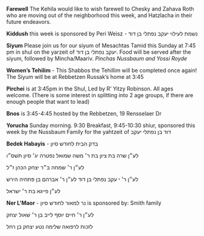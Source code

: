 **Farewell** The Kehila would like to wish farewell to Chesky and Zahava Roth who are moving
out of the neighborhood this week, and Hatzlacha in their future endeavors.

**Kiddush** this week is sponsored by Peri Weisz - נשמת לעילוי יעקב נפתלי בן דוד

**Siyum** Please join us for our siyum of Mesachtas Tamid this Sunday at 7:45 pm in shul on the yarzeit of יעקב נפתלי בן דוד. Food will be served after the siyum, followed by Mincha/Maariv. 
*Pinchas Nussbaum and Yossi Royde*

**Women’s Tehilim** - This Shabbos the Tehillim will be completed once again! The
Siyum will be at Rebbetzen Russak’s home at 3:45

**Pirchei** is at 3:45pm in the Shul, Led by R’ Yitzy Robinson.
All ages welcome. (There is some interest in splitting into 2 age groups, if there are
enough people that want to lead) 

**Bnos** is 3:45-4:45 hosted by the Rebbetzen, 19 Rensselaer Dr

**Yorucha** Sunday morning. 9:30 Breakfast, 9:45-10:30 shiur, sponsored this week
by the Nussbaum Family for the yahtzeit of דוד בן נפתלי יעקב

**Bedek Habayis** - בּדק הבית לחודש סיון

לע״ן שרה בּת ציון בת ר׳ משה
שמואל נפטרה יג׳ סיון תשׁס״ו

לע״ן ר׳ שמחה בּ״ר יצחק הכּהן
ז״ל

לע״ן ר׳ י עקב נפתלי בּן דוד
לע״ן ר׳ אברהם בּן פּתחיה
הירשׁ

לע״ן פייגא בּת ר׳ ישראל

**Ner L'Maor** -   נר למאור לחודש סיון is sponsored by: Smith family

לע״ן ר׳ חיים יוסף לייבּ בּן ר׳
שׁאול יצחק

לזכות לרפואה שלימה נטע יצחק בן רחל
